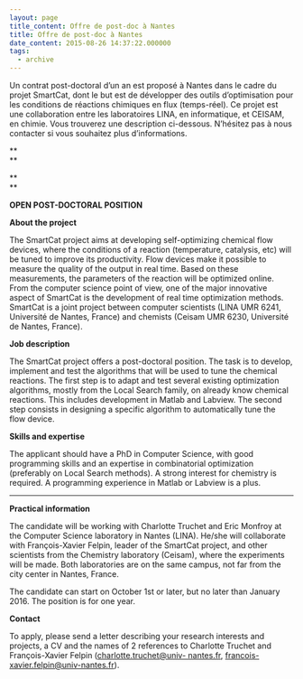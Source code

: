 ```yaml
---
layout: page
title_content: Offre de post-doc à Nantes
title: Offre de post-doc à Nantes
date_content: 2015-08-26 14:37:22.000000
tags:
  - archive
---
```

Un contrat post-doctoral d’un an est proposé à Nantes dans le cadre du projet
SmartCat, dont le but est de développer des outils d’optimisation pour les
conditions de réactions chimiques en flux (temps-réel). Ce projet est une
collaboration entre les laboratoires LINA, en informatique, et CEISAM, en
chimie. Vous trouverez une description ci-dessous. N’hésitez pas à nous
contacter si vous souhaitez plus d’informations.









 **  
**



 **  
**



 **OPEN POST-DOCTORAL POSITION**







 **About the project**



The SmartCat project aims at developing self-optimizing chemical flow devices,
where the conditions of a reaction (temperature, catalysis, etc) will be tuned
to improve its productivity. Flow devices make it possible to measure the
quality of the output in real time. Based on these measurements, the
parameters of the reaction will be optimized online. From the computer science
point of view, one of the major innovative aspect of SmartCat is the
development of real time optimization methods. SmartCat is a joint project
between computer scientists (LINA UMR 6241, Université de Nantes, France) and
chemists (Ceisam UMR 6230, Université de Nantes, France).





 **Job description**



The SmartCat project offers a post-doctoral position. The task is to develop,
implement and test the algorithms that will be used to tune the chemical
reactions. The first step is to adapt and test several existing optimization
algorithms, mostly from the Local Search family, on already know chemical
reactions. This includes development in Matlab and Labview. The second step
consists in designing a specific algorithm to automatically tune the flow
device.





 **Skills and expertise**



The applicant should have a PhD in Computer Science, with good programming
skills and an expertise in combinatorial optimization (preferably on Local
Search methods). A strong interest for chemistry is required. A programming
experience in Matlab or Labview is a plus.



 ****



 **Practical information**



The candidate will be working with Charlotte Truchet and Eric Monfroy at the
Computer Science laboratory in Nantes (LINA). He/she will collaborate with
François-Xavier Felpin, leader of the SmartCat project, and other scientists
from the Chemistry laboratory (Ceisam), where the experiments will be made.
Both laboratories are on the same campus, not far from the city center in
Nantes, France.





The candidate can start on October 1st or later, but no later than January
2016. The position is for one year.





 **Contact**



To apply, please send a letter describing your research interests and
projects, a CV and the names of 2 references to Charlotte Truchet and
François-Xavier Felpin ([charlotte.truchet@univ-
nantes.fr](mailto:charlotte.truchet@univ-nantes.fr), [francois-
xavier.felpin@univ-nantes.fr](mailto:francois-xavier.felpin@univ-nantes.fr)).





  



